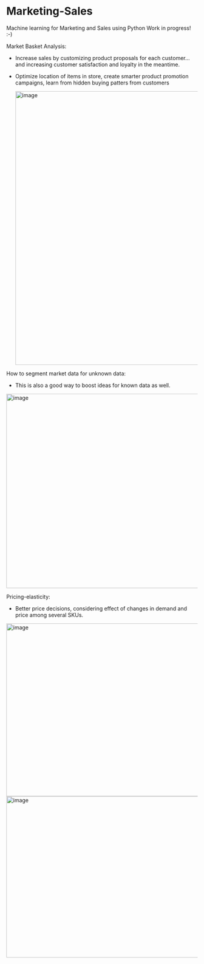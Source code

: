 # Marketing-Sales
Machine learning for Marketing and Sales using Python Work in progress! :-)

Market Basket Analysis: 
- Increase sales by customizing product proposals for each customer... and increasing customer satisfaction and loyalty in the meantime.
- Optimize location of items in store, create smarter product promotion campaigns, learn from hidden buying patters from customers

  <img width="1298" height="721" alt="image" src="https://github.com/user-attachments/assets/f10b99b3-0b02-4016-936f-c860d9c0c21d" />

How to segment market data for unknown data:

- This is also a good way to boost ideas for known data as well.

<img width="1242" height="512" alt="image" src="https://github.com/user-attachments/assets/fc5c16a0-9fca-4ef4-a819-ccddfe3c36a8" />

Pricing-elasticity: 

- Better price decisions, considering effect of changes in demand and price among several SKUs.

<img width="1067" height="455" alt="image" src="https://github.com/user-attachments/assets/1f4b01ac-ec8d-433a-91f6-a10bab685024" />

<img width="1052" height="425" alt="image" src="https://github.com/user-attachments/assets/cedc1292-d842-40bd-a0e2-10166302f2ff" />
